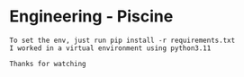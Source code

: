# Engineering - Piscine
    To set the env, just run pip install -r requirements.txt
    I worked in a virtual environment using python3.11

    Thanks for watching
